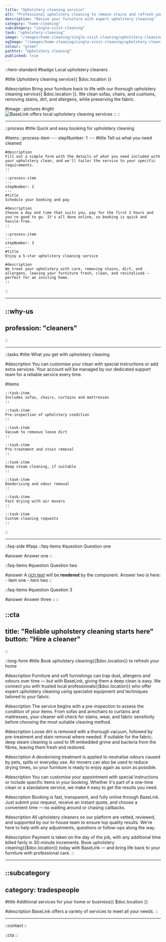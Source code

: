 ```yaml
---
title: "Upholstery cleaning service"
alt: "Professional upholstery cleaning to remove stains and refresh your furniture"
description: "Revive your furniture with expert upholstery cleaning"
category: "home-cleaning"
subcategory: "single-visit-cleaning"
task: "upholstery-cleaning"
image: "/images/home-cleaning/single-visit-cleaning/upholstery-cleaning.webp"
ogImage: "/images/home-cleaning/single-visit-cleaning/upholstery-cleaning.webp"
colour: "green"
pathtxt: "Upholstery cleaning"
published: true
---
```


::hero-standard
#badge
Local upholstery cleaners

#title
Upholstery cleaning service{{ $doc.location }}

#description
Bring your furniture back to life with our thorough upholstery cleaning service{{ $doc.location }}. We clean sofas, chairs, and cushions, removing stains, dirt, and allergens, while preserving the fabric.

#image
    ::pictures
    #right
    ![BaseLink offers local upholstery cleaning services](/images/home-cleaning/single-visit-cleaning/upholstery-cleaning.webp)
    ::
::

---

::process
#title
Quick and easy booking for upholstery cleaning

#items
    ::process-item
    ---
    stepNumber: 1
    ---
    #title
    Tell us what you need cleaned

    #description
    Fill out a simple form with the details of what you need included with your upholstery clean, and we'll tailor the service to your specific requirements.
    ::
    
    ::process-item
    ---
    stepNumber: 2
    ---
    #title
    Schedule your booking and pay

    #description
    Choose a day and time that suits you, pay for the first 2 hours and you're good to go. It's all done online, so booking is quick and hassle-free.
    ::

    ::process-item
    ---
    stepNumber: 3
    ---
    #title
    Enjoy a 5-star upholstery cleaning service

    #description
    We treat your upholstery with care, removing stains, dirt, and allergens, leaving your furniture fresh, clean, and revitalised – perfect for an inviting home.
    ::
::

---

::why-us
---
profession: "cleaners"
---
::

---

::tasks
#title
What you get with upholstery cleaning

#description
You can customise your clean with special instructions or add extra services. Your account will be managed by our dedicated support team for a reliable service every time.

#items

    ::task-item
    Includes sofas, chairs, curtains and mattresses
    ::
    
    ::task-item
    Pre-inspection of upholstery condition
    ::

    ::task-item
    Vacuum to remoove loose dirt
    ::

    ::task-item
    Pre-treatment and stain removal
    ::
    
    ::task-item
    Deep steam cleaning, if suitable
    ::
        
    ::task-item
    Deodorising and odour removal
    ::

    ::task-item
    Fast drying with air movers
    ::

    ::task-item
    Custom cleaning requests
    ::
::

---

::faq-side
#faqs
  ::faq-items
  #question
  Question one

  #answer
  Answer one
  ::

  ::faq-items
  #question
  Question two

  #answer
  A [rich text](/services/commercial-cleaning) will be **rendered** by the component.
  Answer two is here:
    - item one
    - item two
  ::

  ::faq-items
  #question
  Question 3

  #answer
  Answer three
  ::
::

::cta
---
title: "Reliable upholstery cleaning starts here"
button: "Hire a cleaner"
---
::

::long-form
#title
Book upholstery cleaning{{$doc.location}} to refresh your home

#description
Furniture and soft furnishings can trap dust, allergens and odours over time — but with BaseLink, giving them a deep clean is easy. We connect you with trusted local professionals{{$doc.location}} who offer expert upholstery cleaning using specialist equipment and techniques tailored to your fabric.

#description
The service begins with a pre-inspection to assess the condition of your items. From sofas and armchairs to curtains and mattresses, your cleaner will check for stains, wear, and fabric sensitivity before choosing the most suitable cleaning method.

#description
Loose dirt is removed with a thorough vacuum, followed by pre-treatment and stain removal where needed. If suitable for the fabric, deep steam cleaning is used to lift embedded grime and bacteria from the fibres, leaving them fresh and restored.

#description
A deodorising treatment is applied to neutralise odours caused by pets, spills or everyday use. Air movers can also be used to reduce drying times, so your furniture is ready to enjoy again as soon as possible.

#description
You can customise your appointment with special instructions or include specific items in your booking. Whether it's part of a one-time clean or a standalone service, we make it easy to get the results you need.

#description
Booking is fast, transparent, and fully online through BaseLink. Just submit your request, receive an instant quote, and choose a convenient time — no waiting around or chasing callbacks.

#description
All upholstery cleaners on our platform are vetted, reviewed, and supported by our in-house team to ensure top quality results. We're here to help with any adjustments, questions or follow-ups along the way.

#description
Payment is taken on the day of the job, with any additional time billed fairly in 30-minute increments. Book upholstery cleaning{{$doc.location}} today with BaseLink — and bring life back to your furniture with professional care.
::

---

::subcategory
---
category: tradespeople
---
#title
Additional services for your home or business{{ $doc.location }}

#description
BaseLink offers a variety of services to meet all your needs.
::

---

::contact
::

::cta
::